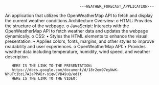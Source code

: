                                       ---WEATHER_FORECAST_APPLICATION---
An application that utilizes the OpenWeatherMap API to fetch and display the current weather conditions 
Architecture Overview:
      o	HTML: Provides the structure of the webpage.
      o	JavaScript: Interacts with the OpenWeatherMap API to fetch weather data and updates the webpage dynamically.
      o	CSS:
       •	Styles the HTML elements to enhance the visual presentation.
       •	Applies colors, fonts, margins, and other styles to improve readability and user experiences.
      o	OpenWeatherMap API:
       •	Provides weather data including temperature, humidity, wind speed, and weather description.
       
       HERE IS THE LINK TO THE PRESENTATION:
       https://docs.google.com/document/d/18r2em97eyNwK-NhuTt1bzL7A2aPPABr-oiqwEVB49uQ/edit
       HERE IS THE LINK TO THE VIDEO: 
       
       
       



